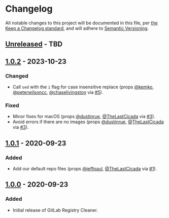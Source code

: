 # Changelog

All notable changes to this project will be documented in this file, per [the Keep a Changelog standard](http://keepachangelog.com/), and will adhere to [Semantic Versioning](https://semver.org/spec/v2.0.0.html).

## [Unreleased] - TBD

## [1.0.2] - 2023-10-23

### Changed

- Call `sed` with the `i` flag for case insensitive replace (props [@kemko](https://github.com/kemko), [@peterwilsoncc](https://github.com/peterwilsoncc), [@chaselivingston](https://github.com/chaselivingston) via [#5](https://github.com/10up/Gitlab-Registry-Cleaner/pull/5)).

### Fixed

- Minor fixes for macOS (props [@dustinrue](https://github.com/dustinrue), [@TheLastCicada](https://github.com/TheLastCicada) via [#3](https://github.com/10up/Gitlab-Registry-Cleaner/pull/3)).
- Avoid errors if there are no images (props [@dustinrue](https://github.com/dustinrue), [@TheLastCicada](https://github.com/TheLastCicada) via [#3](https://github.com/10up/Gitlab-Registry-Cleaner/pull/3)).

## [1.0.1] - 2020-09-23

### Added

- Add our default repo files (props [@jeffpaul](https://github.com/jeffpaul), [@TheLastCicada](https://github.com/TheLastCicada) via [#1](https://github.com/10up/Gitlab-Registry-Cleaner/pull/1)).

## [1.0.0] - 2020-09-23

### Added

- Initial release of GitLab Registry Cleaner.

[Unreleased]: https://github.com/10up/Gitlab-Registry-Cleaner/compare/trunk...develop
[1.0.2]: https://github.com/10up/Gitlab-Registry-Cleaner/compare/1.0.1...1.0.2
[1.0.1]: https://github.com/10up/Gitlab-Registry-Cleaner/compare/1.0.0...1.0.1
[1.0.0]: https://github.com/10up/Gitlab-Registry-Cleaner/releases/tag/1.0.0
